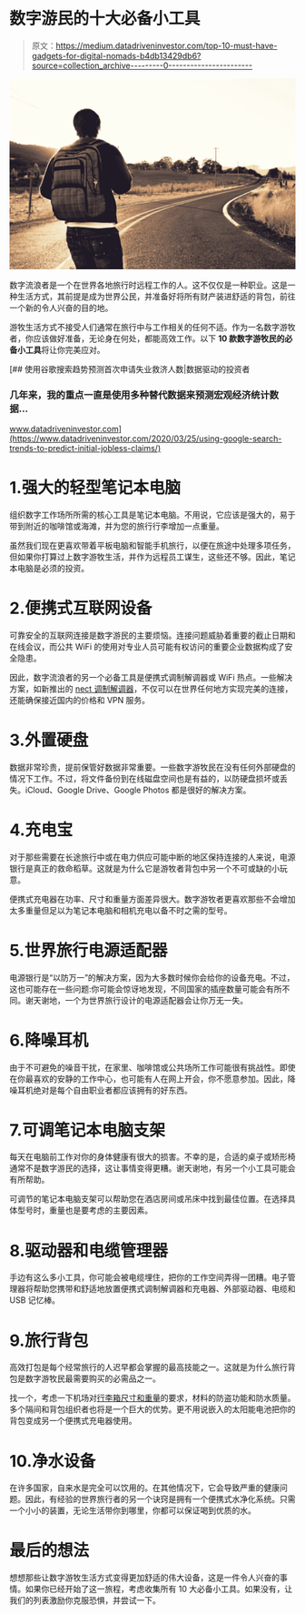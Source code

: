 # 数字游民的十大必备小工具

> 原文：<https://medium.datadriveninvestor.com/top-10-must-have-gadgets-for-digital-nomads-b4db13429db6?source=collection_archive---------0----------------------->

![](img/841a94239606a2e2f1d16d67dc3d7c41.png)

数字流浪者是一个在世界各地旅行时远程工作的人。这不仅仅是一种职业。这是一种生活方式，其前提是成为世界公民，并准备好将所有财产装进舒适的背包，前往一个新的令人兴奋的目的地。

游牧生活方式不接受人们通常在旅行中与工作相关的任何不适。作为一名数字游牧者，你应该做好准备，无论身在何处，都能高效工作。以下 **10 款数字游牧民的必备小工具**将让你完美应对。

[](https://www.datadriveninvestor.com/2020/03/25/using-google-search-trends-to-predict-initial-jobless-claims/) [## 使用谷歌搜索趋势预测首次申请失业救济人数|数据驱动的投资者

### 几年来，我的重点一直是使用多种替代数据来预测宏观经济统计数据…

www.datadriveninvestor.com](https://www.datadriveninvestor.com/2020/03/25/using-google-search-trends-to-predict-initial-jobless-claims/) 

# 1.强大的轻型笔记本电脑

组织数字工作场所所需的核心工具是笔记本电脑。不用说，它应该是强大的，易于带到附近的咖啡馆或海滩，并为您的旅行行李增加一点重量。

虽然我们现在更喜欢带着平板电脑和智能手机旅行，以便在旅途中处理多项任务，但如果你打算过上数字游牧生活，并作为远程员工谋生，这些还不够。因此，笔记本电脑是必须的投资。

# 2.便携式互联网设备

可靠安全的互联网连接是数字游民的主要烦恼。连接问题威胁着重要的截止日期和在线会议，而公共 WiFi 的使用对专业人员可能有权访问的重要企业数据构成了安全隐患。

因此，数字流浪者的另一个必备工具是便携式调制解调器或 WiFi 热点。一些解决方案，如新推出的 [nect 调制解调器](https://nectmodem.com/)，不仅可以在世界任何地方实现完美的连接，还能确保接近国内的价格和 VPN 服务。

# 3.外置硬盘

数据非常珍贵，提前保管好数据非常重要。一些数字游牧民在没有任何外部硬盘的情况下工作。不过，将文件备份到在线磁盘空间也是有益的，以防硬盘损坏或丢失。iCloud、Google Drive、Google Photos 都是很好的解决方案。

# 4.充电宝

对于那些需要在长途旅行中或在电力供应可能中断的地区保持连接的人来说，电源银行是真正的救命稻草。这就是为什么它是游牧者背包中另一个不可或缺的小玩意。

便携式充电器在功率、尺寸和重量方面差异很大。数字游牧者更喜欢那些不会增加太多重量但足以为笔记本电脑和相机充电以备不时之需的型号。

# 5.世界旅行电源适配器

电源银行是“以防万一”的解决方案，因为大多数时候你会给你的设备充电。不过，这也可能存在一些问题:你可能会惊讶地发现，不同国家的插座数量可能会有所不同。谢天谢地，一个为世界旅行设计的电源适配器会让你万无一失。

# 6.降噪耳机

由于不可避免的噪音干扰，在家里、咖啡馆或公共场所工作可能很有挑战性。即使在你最喜欢的安静的工作中心，也可能有人在网上开会，你不愿意参加。因此，降噪耳机绝对是每个自由职业者都应该拥有的好东西。

# 7.可调笔记本电脑支架

每天在电脑前工作对你的身体健康有很大的损害。不幸的是，合适的桌子或矫形椅通常不是数字游民的选择，这让事情变得更糟。谢天谢地，有另一个小工具可能会有所帮助。

可调节的笔记本电脑支架可以帮助您在酒店房间或吊床中找到最佳位置。在选择具体型号时，重量也是要考虑的主要因素。

# 8.驱动器和电缆管理器

手边有这么多小工具，你可能会被电缆埋住，把你的工作空间弄得一团糟。电子管理器将帮助您携带和舒适地放置便携式调制解调器和充电器、外部驱动器、电缆和 USB 记忆棒。

# 9.旅行背包

高效打包是每个经常旅行的人迟早都会掌握的最高技能之一。这就是为什么旅行背包是数字游牧民最需要购买的必需品之一。

找一个，考虑一下机场对[行李箱尺寸和重量](https://www.skyscanner.com/tips-and-inspiration/airline-baggage-sizes-fees-carry-checked-luggage)的要求，材料的防盗功能和防水质量。多个隔间和背包组织者也将是一个巨大的优势。更不用说嵌入的太阳能电池把你的背包变成另一个便携式充电器使用。

# 10.净水设备

在许多国家，自来水是完全可以饮用的。在其他情况下，它会导致严重的健康问题。因此，有经验的世界旅行者的另一个诀窍是拥有一个便携式水净化系统。只需一个小小的装置，无论生活带你到哪里，你都可以保证喝到优质的水。

# 最后的想法

想想那些让数字游牧生活方式变得更加舒适的伟大设备，这是一件令人兴奋的事情。如果你已经开始了这一旅程，考虑收集所有 10 大必备小工具。如果没有，让我们的列表激励你克服恐惧，并尝试一下。
